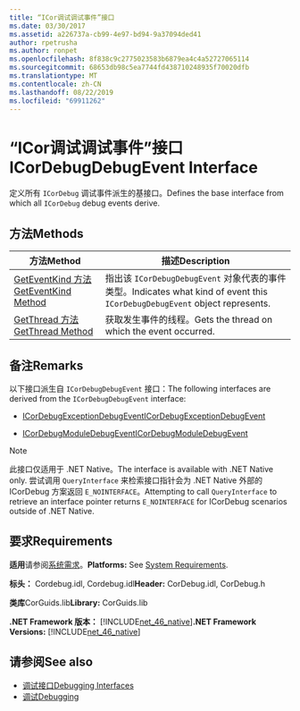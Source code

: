 ```yaml
---
title: “ICor调试调试事件”接口
ms.date: 03/30/2017
ms.assetid: a226737a-cb99-4e97-bd94-9a37094ded41
author: rpetrusha
ms.author: ronpet
ms.openlocfilehash: 8f838c9c2775023583b6879ea4c4a52727065114
ms.sourcegitcommit: 68653db98c5ea7744fd438710248935f70020dfb
ms.translationtype: MT
ms.contentlocale: zh-CN
ms.lasthandoff: 08/22/2019
ms.locfileid: "69911262"
---
```

# <a name="icordebugdebugevent-interface"></a><span data-ttu-id="fbbbe-102">“ICor调试调试事件”接口</span><span class="sxs-lookup"><span data-stu-id="fbbbe-102">ICorDebugDebugEvent Interface</span></span>
<span data-ttu-id="fbbbe-103">定义所有 `ICorDebug` 调试事件派生的基接口。</span><span class="sxs-lookup"><span data-stu-id="fbbbe-103">Defines the base interface from which all `ICorDebug` debug events derive.</span></span>  
  
## <a name="methods"></a><span data-ttu-id="fbbbe-104">方法</span><span class="sxs-lookup"><span data-stu-id="fbbbe-104">Methods</span></span>  
  
|<span data-ttu-id="fbbbe-105">方法</span><span class="sxs-lookup"><span data-stu-id="fbbbe-105">Method</span></span>|<span data-ttu-id="fbbbe-106">描述</span><span class="sxs-lookup"><span data-stu-id="fbbbe-106">Description</span></span>|  
|------------|-----------------|  
|[<span data-ttu-id="fbbbe-107">GetEventKind 方法</span><span class="sxs-lookup"><span data-stu-id="fbbbe-107">GetEventKind Method</span></span>](../../../../docs/framework/unmanaged-api/debugging/icordebugdebugevent-geteventkind-method.md)|<span data-ttu-id="fbbbe-108">指出该 `ICorDebugDebugEvent` 对象代表的事件类型。</span><span class="sxs-lookup"><span data-stu-id="fbbbe-108">Indicates what kind of event this `ICorDebugDebugEvent` object represents.</span></span>|  
|[<span data-ttu-id="fbbbe-109">GetThread 方法</span><span class="sxs-lookup"><span data-stu-id="fbbbe-109">GetThread Method</span></span>](../../../../docs/framework/unmanaged-api/debugging/icordebugdebugevent-getthread-method.md)|<span data-ttu-id="fbbbe-110">获取发生事件的线程。</span><span class="sxs-lookup"><span data-stu-id="fbbbe-110">Gets the thread on which the event occurred.</span></span>|  
  
## <a name="remarks"></a><span data-ttu-id="fbbbe-111">备注</span><span class="sxs-lookup"><span data-stu-id="fbbbe-111">Remarks</span></span>  
 <span data-ttu-id="fbbbe-112">以下接口派生自 `ICorDebugDebugEvent` 接口：</span><span class="sxs-lookup"><span data-stu-id="fbbbe-112">The following interfaces are derived from the `ICorDebugDebugEvent` interface:</span></span>  
  
- [<span data-ttu-id="fbbbe-113">ICorDebugExceptionDebugEvent</span><span class="sxs-lookup"><span data-stu-id="fbbbe-113">ICorDebugExceptionDebugEvent</span></span>](../../../../docs/framework/unmanaged-api/debugging/icordebugexceptiondebugevent-interface.md)  
  
- [<span data-ttu-id="fbbbe-114">ICorDebugModuleDebugEvent</span><span class="sxs-lookup"><span data-stu-id="fbbbe-114">ICorDebugModuleDebugEvent</span></span>](../../../../docs/framework/unmanaged-api/debugging/icordebugmoduledebugevent-interface.md)  
  
> [!NOTE]
> <span data-ttu-id="fbbbe-115">此接口仅适用于 .NET Native。</span><span class="sxs-lookup"><span data-stu-id="fbbbe-115">The interface is available with .NET Native only.</span></span> <span data-ttu-id="fbbbe-116">尝试调用 `QueryInterface` 来检索接口指针会为 .NET Native 外部的 ICorDebug 方案返回 `E_NOINTERFACE`。</span><span class="sxs-lookup"><span data-stu-id="fbbbe-116">Attempting to call `QueryInterface` to retrieve an interface pointer returns `E_NOINTERFACE` for ICorDebug scenarios outside of .NET Native.</span></span>  
  
## <a name="requirements"></a><span data-ttu-id="fbbbe-117">要求</span><span class="sxs-lookup"><span data-stu-id="fbbbe-117">Requirements</span></span>  
 <span data-ttu-id="fbbbe-118">**适用**请参阅[系统需求](../../../../docs/framework/get-started/system-requirements.md)。</span><span class="sxs-lookup"><span data-stu-id="fbbbe-118">**Platforms:** See [System Requirements](../../../../docs/framework/get-started/system-requirements.md).</span></span>  
  
 <span data-ttu-id="fbbbe-119">**标头：** Cordebug.idl, Cordebug.idl</span><span class="sxs-lookup"><span data-stu-id="fbbbe-119">**Header:** CorDebug.idl, CorDebug.h</span></span>  
  
 <span data-ttu-id="fbbbe-120">**类库**CorGuids.lib</span><span class="sxs-lookup"><span data-stu-id="fbbbe-120">**Library:** CorGuids.lib</span></span>  
  
 <span data-ttu-id="fbbbe-121">**.NET Framework 版本：** [!INCLUDE[net_46_native](../../../../includes/net-46-native-md.md)]</span><span class="sxs-lookup"><span data-stu-id="fbbbe-121">**.NET Framework Versions:** [!INCLUDE[net_46_native](../../../../includes/net-46-native-md.md)]</span></span>  
  
## <a name="see-also"></a><span data-ttu-id="fbbbe-122">请参阅</span><span class="sxs-lookup"><span data-stu-id="fbbbe-122">See also</span></span>

- [<span data-ttu-id="fbbbe-123">调试接口</span><span class="sxs-lookup"><span data-stu-id="fbbbe-123">Debugging Interfaces</span></span>](../../../../docs/framework/unmanaged-api/debugging/debugging-interfaces.md)
- [<span data-ttu-id="fbbbe-124">调试</span><span class="sxs-lookup"><span data-stu-id="fbbbe-124">Debugging</span></span>](../../../../docs/framework/unmanaged-api/debugging/index.md)
